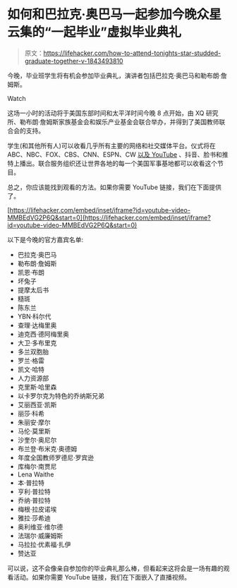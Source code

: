 # 如何和巴拉克·奥巴马一起参加今晚众星云集的“一起毕业”虚拟毕业典礼

> 原文：<https://lifehacker.com/how-to-attend-tonights-star-studded-graduate-together-v-1843493810>

今晚，毕业班学生将有机会参加毕业典礼，演讲者包括巴拉克·奥巴马和勒布朗·詹姆斯。

Watch

这场一小时的活动将于美国东部时间和太平洋时间今晚 8 点开始，由 XQ 研究所、勒布朗·詹姆斯家族基金会和娱乐产业基金会联合举办，并得到了美国教师联合会的支持。

学生(和其他所有人)可以收看几乎所有主要的网络和社交媒体平台。仪式将在 ABC、NBC、FOX、CBS、CNN、ESPN、CW [以及 YouTube](https://www.youtube.com/watch?v=MMBEdVG2P6Q) 、抖音、脸书和推特上播出。联合服务组织还让世界各地的每一个美国军事基地都可以收看这个节目。

总之，你应该能找到观看的方法。如果你需要 YouTube 链接，我们在下面提供了。

 [https://lifehacker.com/embed/inset/iframe?id=youtube-video-MMBEdVG2P6Q&start=0](https://lifehacker.com/embed/inset/iframe?id=youtube-video-MMBEdVG2P6Q&start=0) 

以下是今晚的官方嘉宾名单:

*   巴拉克·奥巴马
*   勒布朗·詹姆斯
*   凯恩·布朗
*   坏兔子
*   提摩太后书
*   糙斑
*   陈东兰
*   YBN·科尔代
*   查理·达梅里奥
*   迪克西·德阿梅里奥
*   大卫·多布里克
*   多兰双胞胎
*   罗兰·格雷
*   凯文·哈特
*   人力资源部
*   克里斯·哈里森
*   以卡罗尔克为特色的乔纳斯兄弟
*   艾丽西亚·凯斯
*   丽莎·科希
*   朱丽安·摩尔
*   马伦·莫里斯
*   沙奎尔·奥尼尔
*   布兰登·布米克·奥德姆
*   年度全国教师罗德尼·罗宾逊
*   库梅尔·南贾尼
*   Lena Waithe
*   本·普拉特
*   亨利·普拉特
*   乔纳·普拉特
*   梅根·拉皮诺埃
*   雅拉·莎希迪
*   奥利维亚·维尔德
*   法瑞尔·威廉姆斯
*   马拉拉·优素福·扎伊
*   赞达亚

可以说，这不会像亲自参加你的毕业典礼那么棒，但看起来这将会是一场有趣的观看活动。如果你需要 YouTube 链接，我们在下面嵌入了直播视频。